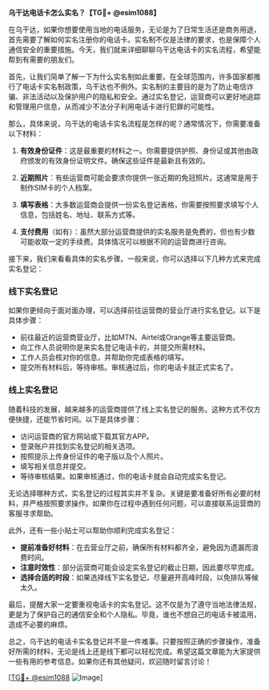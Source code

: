**乌干达电话卡怎么实名？【TG💪+ @esim1088】**

在乌干达，如果你想要使用当地的电话服务，无论是为了日常生活还是商务用途，首先需要了解如何实名注册你的电话卡。实名制不仅是法律的要求，也是保障个人通信安全的重要措施。今天，我们就来详细聊聊乌干达电话卡的实名流程，希望能帮到有需要的朋友们。

首先，让我们简单了解一下为什么实名制如此重要。在全球范围内，许多国家都推行了电话卡实名制政策，乌干达也不例外。实名制的主要目的是为了防止电信诈骗、非法活动以及保护用户的隐私和安全。通过实名登记，运营商可以更好地追踪和管理用户信息，从而减少不法分子利用电话卡进行犯罪的可能性。

那么，具体来说，乌干达的电话卡实名流程是怎样的呢？通常情况下，你需要准备以下材料：

1. **有效身份证件**：这是最重要的材料之一。你需要提供护照、身份证或其他由政府颁发的有效身份证明文件。确保这些证件是最新且有效的。
   
2. **近期照片**：有些运营商可能会要求你提供一张近期的免冠照片。这通常是用于制作SIM卡的个人档案。

3. **填写表格**：大多数运营商会提供一份实名登记表格，你需要按照要求填写个人信息，包括姓名、地址、联系方式等。

4. **支付费用**（如有）：虽然大部分运营商提供的实名服务是免费的，但也有少数可能收取一定的手续费。具体情况可以根据不同的运营商进行咨询。

接下来，我们来看看具体的实名步骤。一般来说，你可以选择以下几种方式来完成实名登记：

### **线下实名登记**
如果你更倾向于面对面办理，可以选择前往运营商的营业厅进行实名登记。以下是具体步骤：
- 前往最近的运营商营业厅，比如MTN、Airtel或Orange等主要运营商。
- 向工作人员说明你是来实名登记电话卡的，并提交所需材料。
- 工作人员会核对你的信息，并帮助你完成表格的填写。
- 提交所有材料后，等待审核。审核通过后，你的电话卡就正式实名了。

### **线上实名登记**
随着科技的发展，越来越多的运营商提供了线上实名登记的服务。这种方式不仅方便快捷，还能节省时间。以下是具体步骤：
- 访问运营商的官方网站或下载其官方APP。
- 登录账户并找到实名登记的相关选项。
- 按照提示上传身份证件的电子版以及个人照片。
- 填写相关信息并提交。
- 等待审核结果。如果审核通过，你的电话卡就会自动完成实名登记。

无论选择哪种方式，实名登记的过程其实并不复杂。关键是要准备好所有必要的材料，并严格按照要求操作。如果你在过程中遇到任何问题，可以直接联系运营商的客服寻求帮助。

此外，还有一些小贴士可以帮助你顺利完成实名登记：

- **提前准备好材料**：在去营业厅之前，确保所有材料都齐全，避免因为遗漏而浪费时间。
- **注意时效性**：部分运营商可能会设定实名登记的截止日期，因此要尽早完成。
- **选择合适的时段**：如果选择线下实名登记，尽量避开高峰时段，以免排队等候太久。

最后，提醒大家一定要重视电话卡的实名登记。这不仅是为了遵守当地法律法规，更是为了保护自己的通信安全和个人隐私。毕竟，谁也不想自己的电话卡被滥用，造成不必要的麻烦。

总之，乌干达的电话卡实名登记并不是一件难事。只要按照正确的步骤操作，准备好所需的材料，无论是线上还是线下都可以轻松完成。希望这篇文章能为大家提供一些有用的参考信息。如果你还有其他疑问，欢迎随时留言讨论！

[[TG💪+ @esim1088](https://t.me/s/esim1088) ![Image](https://i.postimg.cc/4NQfJmqS/Snipaste-2025-05-13-00-14-12.png)]